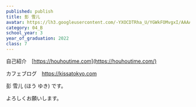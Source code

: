 ```yaml
---
published: publish
title: 彭 雪儿
avatar: https://lh3.googleusercontent.com/-YXOCDTRha_U/YGWkFOMvgxI/AAAAAAAAASo/xwE5W5ppxn4fQCP5eRK9tSLSm4DtAoShgCE0YBhgLKroEAL1OcqyTK5wCL4Bv08KbdO_Q7wbFDzL62Qe-LF-_XDRq_Se7XwdfsayDsjITO9n_I87HvzAGuAM0WoXHB9NFn3xtP0FR9hKIY0R2BM083ZhHOI0gBbRW5zW2qO0grDGXtMMdDJRmgbyjyccjgqplCQILC3-JIi-eCZV-NopoQp7S686Ngi7tezYnGrM05peLTNmV2UCE9U-WxB8GjOiVkEuCwQ1kzY7Jl3nUVDbXpdVNKa6Takxw3MUP4prv-SgSS5A36Gt-KWiUVFscOgLDcH369fHvzj7q497Rvvk2QAF4UPJrkeyXndBy5IlAUCrwSIwQsV_1o_sMG62yu4m3L3HhA3dM3Oqa44hhKbNms8KBnjkVpXC0QFzDIbhRW403-V2zANSejB-IPwDL4BoBuRqgLPPiLUD1Nt10tZCM41UnKf9Bz5XmnpQhgpiQhuWkEaUXFozjuEG-IuHQi4RHaRUf-p-JMYuXXaL3SrvmGbVL_83mWH1XcCl2oV3KbENCt_cetzTXQigBsq6ciMfljcc02K38gTxYjZmMVnY9r2tvHZlvBXfXMkFqX0NXqmYpOklJ8MTMLEguvMXsdNvdfTfwr-lAEmcWR-LpmwSGB9HjoMVhtAxWZwCOrqmeVQIoW5MhivazzmRuUZOpxrcFqtYyVBeEKb0vP4Age0N0jrHx1O9dygm1gu3S4Gg1sZyXPI8zckcIbkzAKSdnhRWjKhhaLBw-8APzDG_MMkEgZDUss5Uw2WiFfK9SMNDKloMG/B5FDE2D8-30C2-4CD4-BC8C-9E53D1B42BCD.jpeg
category: 04_B
school_year: 3
year_of_graduation: 2022
class: 7
---
```

自己紹介　[](https://houhoutime.com)[https://houhoutime.com](https://houhoutime.com/)

カフェブログ　<https://kissatokyo.com>



彭 雪儿 (ほう ゆき) です。

よろしくお願いします。
